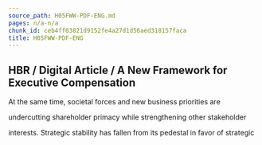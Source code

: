 ```yaml
---
source_path: H05FWW-PDF-ENG.md
pages: n/a-n/a
chunk_id: ceb4ff03821d9152fe4a27d1d56aed318157faca
title: H05FWW-PDF-ENG
---
```

## HBR / Digital Article / A New Framework for Executive Compensation

At the same time, societal forces and new business priorities are

undercutting shareholder primacy while strengthening other stakeholder

interests. Strategic stability has fallen from its pedestal in favor of strategic
